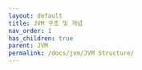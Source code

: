 ```yaml
---
layout: default
title: JVM 구조 및 개념
nav_order: 1
has_children: true
parent: JVM
permalink: /docs/jvm/JVM Structure/
---
```

